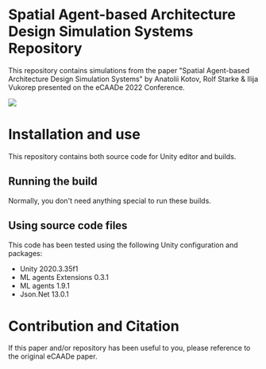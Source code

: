 # Spatial Agent-based Architecture Design Simulation Systems Repository

This repository contains simulations from the paper "Spatial Agent-based Architecture Design Simulation Systems" by Anatolii Kotov, Rolf Starke & Ilija Vukorep presented on the eCAADe 2022 Conference.

![](networks.gif.gif)

# Installation and use

This repository contains both source code for Unity editor and builds.

## Running the build

Normally, you don't need anything special to run these builds.

## Using source code files

This code has been tested using the following Unity configuration and packages:

* Unity 2020.3.35f1
* ML agents Extensions 0.3.1
* ML agents 1.9.1 
* Json.Net 13.0.1 

# Contribution and Citation

If this paper and/or repository has been useful to you, please reference to the original eCAADe paper.